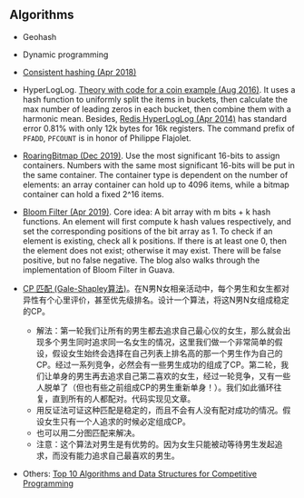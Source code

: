 
## Algorithms
* Geohash
 
* Dynamic programming

* [Consistent hashing (Apr 2018)](https://juejin.im/post/5ae1476ef265da0b8d419ef2)

* HyperLogLog. [Theory with code for a coin example (Aug 2016)](https://thoughtbot.com/blog/hyperloglogs-in-redis#the-theory-behind-hyperloglogs). It uses a hash function to uniformly split the items in buckets, then calculate the max number of leading zeros in each bucket, then combine them with a harmonic mean. Besides, [Redis HyperLogLog (Apr 2014)](http://antirez.com/news/75) has standard error 0.81% with only 12k bytes for 16k registers. The command prefix of `PFADD`, `PFCOUNT` is in honor of Philippe Flajolet.

* [RoaringBitmap (Dec 2019)](https://www.jianshu.com/p/818ac4e90daf). Use the most significant 16-bits to assign containers. Numbers with the same most significant 16-bits will be put in the same container. The container type is dependent on the number of elements: an array container can hold up to 4096 items, while a bitmap container can hold a fixed 2^16 items.

* [Bloom Filter (Apr 2019)](https://www.jianshu.com/p/bef2ec1c361f). Core idea: A bit array with m bits + k hash functions. An element will first compute k hash values respectively, and set the corresponding positions of the bit array as 1. To check if an element is existing, check all k positions. If there is at least one 0, then the element does not exist; otherwise it may exist. There will be false positive, but no false negative. The blog also walks through the implementation of Bloom Filter in Guava.

* [CP 匹配 (Gale-Shapley算法)](https://zhuanlan.zhihu.com/p/171718378)。在N男N女相亲活动中，每个男生和女生都对异性有个心里评价，甚至优先级排名。设计一个算法，将这N男N女组成稳定的CP。
  * 解法：第一轮我们让所有的男生都去追求自己最心仪的女生，那么就会出现多个男生同时追求同一名女生的情况，这里我们做一个非常简单的假设，假设女生始终会选择在自己列表上排名高的那一个男生作为自己的CP。经过一系列竞争，必然会有一些男生成功的组成了CP。第二轮，我们让单身的男生再去追求自己第二喜欢的女生，经过一轮竞争，又有一些人脱单了（但也有些之前组成CP的男生重新单身！）。我们如此循环往复，直到所有的人都配对。代码实现见文章。
  * 用反证法可证这种匹配是稳定的，而且不会有人没有配对成功的情况。假设女生只有一个人追求的时候必定组成CP。
  * 也可以用二分图匹配来解决。
  * 注意：这个算法对男生是有优势的。因为女生只能被动等待男生发起追求，而没有能力追求自己最喜欢的男生。

* Others: [Top 10 Algorithms and Data Structures for Competitive Programming](https://www.geeksforgeeks.org/top-algorithms-and-data-structures-for-competitive-programming/)
